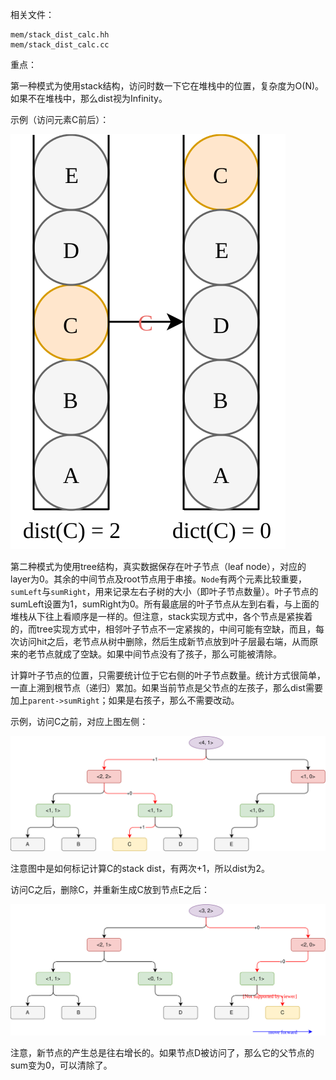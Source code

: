 相关文件：

```gfm
mem/stack_dist_calc.hh
mem/stack_dist_calc.cc
```

重点：

第一种模式为使用stack结构，访问时数一下它在堆栈中的位置，复杂度为O(N)。如果不在堆栈中，那么dist视为Infinity。

示例（访问元素C前后）：

![](drawio/stack_dist_calc_simple.svg)

第二种模式为使用tree结构，真实数据保存在叶子节点（leaf node），对应的layer为0。其余的中间节点及root节点用于串接。`Node`有两个元素比较重要，`sumLeft`与`sumRight`，用来记录左右子树的大小（即叶子节点数量）。叶子节点的sumLeft设置为1，sumRight为0。所有最底层的叶子节点从左到右看，与上面的堆栈从下往上看顺序是一样的。但注意，stack实现方式中，各个节点是紧挨着的，而tree实现方式中，相邻叶子节点不一定紧挨的，中间可能有空缺，而且，每次访问hit之后，老节点从树中删除，然后生成新节点放到叶子层最右端，从而原来的老节点就成了空缺。如果中间节点没有了孩子，那么可能被清除。

计算叶子节点的位置，只需要统计位于它右侧的叶子节点数量。统计方式很简单，一直上溯到根节点（递归）累加。如果当前节点是父节点的左孩子，那么dist需要加上`parent->sumRight`；如果是右孩子，那么不需要改动。

示例，访问C之前，对应上图左侧：

![](drawio/stack_dist_calc_tree_before.svg)

注意图中是如何标记计算C的stack dist，有两次+1，所以dist为2。

访问C之后，删除C，并重新生成C放到节点E之后：

![](drawio/stack_dist_calc_tree_after.svg)

注意，新节点的产生总是往右增长的。如果节点D被访问了，那么它的父节点的sum变为0，可以清除了。